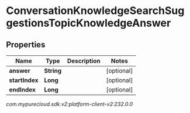 # ConversationKnowledgeSearchSuggestionsTopicKnowledgeAnswer


## Properties

| Name | Type | Description | Notes |
| ------------ | ------------- | ------------- | ------------- |
| **answer** | **String** |  |  [optional] |
| **startIndex** | **Long** |  |  [optional] |
| **endIndex** | **Long** |  |  [optional] |




_com.mypurecloud.sdk.v2:platform-client-v2:232.0.0_

